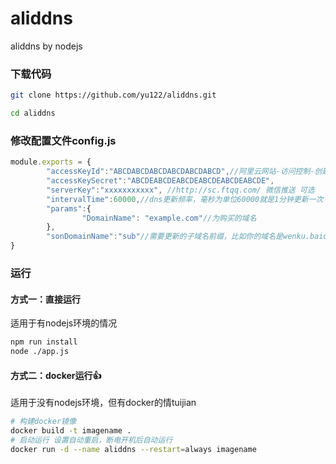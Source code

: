 # aliddns

aliddns by nodejs

### 下载代码

```sh
git clone https://github.com/yu122/aliddns.git

cd aliddns
```

### 修改配置文件config.js

```js
module.exports = {
        "accessKeyId":"ABCDABCDABCDABCDABCDABCD",//阿里云网站-访问控制-创建用户，添加权限：管理云解析（DNS）的权限-创建AccessKey，得到accessKeyId和accessKeySecret
        "accessKeySecret":"ABCDEABCDEABCDEABCDEABCDEABCDE",
        "serverKey":"xxxxxxxxxxx", //http://sc.ftqq.com/ 微信推送 可选
        "intervalTime":60000,//dns更新频率，毫秒为单位60000就是1分钟更新一次
        "params":{
                "DomainName": "example.com"//为购买的域名
        },
        "sonDomainName":"sub"//需要更新的子域名前缀，比如你的域名是wenku.baidu.com那么这里就是wenku
}
```

### 运行

#### 方式一：直接运行

适用于有nodejs环境的情况

```sh
npm run install
node ./app.js
```

#### 方式二：docker运行:+1:

适用于没有nodejs环境，但有docker的情tuijian

```sh
# 构建docker镜像
docker build -t imagename .
# 启动运行 设置自动重启，断电开机后自动运行
docker run -d --name aliddns --restart=always imagename
```

